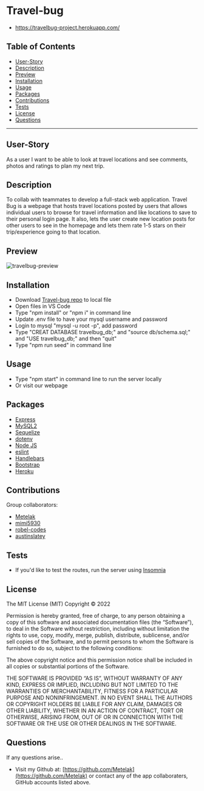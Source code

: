 # **Travel-bug**
* https://travelbug-project.herokuapp.com/ 

## Table of Contents

  * [User-Story](#user-story)
  * [Description](#description)
  * [Preview](#preview)
  * [Installation](#installation)
  * [Usage](#usage)
  * [Packages](#packages)
  * [Contributions](#contributions)
  * [Tests](#tests)
  * [License](#license)
  * [Questions](#questions)

  ---

  ## **User-Story**
  As a user I want to be able to look at travel locations and see comments, photos and ratings to plan my next trip. 

  ## **Description**
  To collab with teammates to develop a full-stack web application. Travel Bug is a webpage that hosts travel locations posted by users that allows individual users to browse for travel information and like locations to save to their personal login page. It also, lets the user create new location posts for other users to see in the homepage and lets them rate 1-5 stars on their trip/experience going to that location. 

  ## **Preview**
![travelbug-preview](https://user-images.githubusercontent.com/94068596/157773143-4e26809c-d6e7-428f-9ae7-0de7cf5b188a.jpg)
  ## **Installation**
  * Download [Travel-bug repo](https://github.com/Metelak/Travel-bug) to local file
  * Open files in VS Code 
  * Type "npm install" or "npm i" in command line 
  * Update .env file to have your mysql username and password
  * Login to mysql "mysql -u root -p", add password
  * Type "CREAT DATABASE travelbug_db;" and "source db/schema.sql;" and "USE travelbug_db;" and then "quit"
  * Type "npm run seed" in command line
  ## **Usage**
  * Type "npm start" in command line to run the server locally 
  * Or visit our webpage 
## **Packages**
* [Express](http://expressjs.com/)
* [MySQL2](https://www.npmjs.com/package/mysql2)
* [Sequelize](https://www.npmjs.com/package/sequelize)
* [dotenv](https://www.npmjs.com/package/dotenv)
* [Node JS](https://nodejs.org/en/)
* [eslint](https://eslint.org/)
* [Handlebars](https://handlebarsjs.com/)
* [Bootstrap](https://getbootstrap.com/)
* [Heroku](https://id.heroku.com/)
 

## **Contributions**
Group collaborators:
* [Metelak](https://github.com/Metelak)
* [mimi5930](https://github.com/mimi5930)
* [robel-codes](https://github.com/robel-codes)
* [austinslatey](https://github.com/austinslatey)

## **Tests**
* If you'd like to test the routes, run the server using [Insomnia](https://insomnia.rest/plugins/insomnia-plugin-xml-json-response)

## **License** 
The MIT License (MIT)
Copyright © 2022 <copyright holders>

Permission is hereby granted, free of charge, to any person obtaining a copy of this software and associated documentation files (the “Software”), to deal in the Software without restriction, including without limitation the rights to use, copy, modify, merge, publish, distribute, sublicense, and/or sell copies of the Software, and to permit persons to whom the Software is furnished to do so, subject to the following conditions:

The above copyright notice and this permission notice shall be included in all copies or substantial portions of the Software.

THE SOFTWARE IS PROVIDED “AS IS”, WITHOUT WARRANTY OF ANY KIND, EXPRESS OR IMPLIED, INCLUDING BUT NOT LIMITED TO THE WARRANTIES OF MERCHANTABILITY, FITNESS FOR A PARTICULAR PURPOSE AND NONINFRINGEMENT. IN NO EVENT SHALL THE AUTHORS OR COPYRIGHT HOLDERS BE LIABLE FOR ANY CLAIM, DAMAGES OR OTHER LIABILITY, WHETHER IN AN ACTION OF CONTRACT, TORT OR OTHERWISE, ARISING FROM, OUT OF OR IN CONNECTION WITH THE SOFTWARE OR THE USE OR OTHER DEALINGS IN THE SOFTWARE.
  

## **Questions**

If any questions arise..

* Visit my Github at: [https://github.com/Metelak](https://github.com/Metelak) or contact any of the app collaboraters, GitHub accounts listed above.
